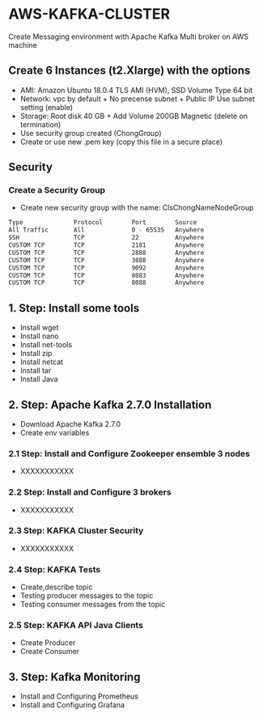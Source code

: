 # AWS-KAFKA-CLUSTER
Create Messaging environment with Apache Kafka Multi broker on AWS machine


## Create 6 Instances (t2.Xlarge) with the options
* AMI: Amazon Ubuntu 18.0.4 TLS AMI (HVM), SSD Volume Type 64 bit
* Network: vpc by default + No precense subnet + Public IP Use subnet  setting (enable)
* Storage: Root disk 40 GB + Add Volume 200GB Magnetic (delete on termination)
* Use security group created (ChongGroup)
* Create or use new .pem key (copy this file in a secure place)

## Security

### Create a Security Group

* Create new security group with the name: ClsChongNameNodeGroup
```bash
Type              Protocol        Port        Source
All Traffic       All             0 - 65535   Anywhere   
SSH               TCP             22          Anywhere
CUSTOM TCP        TCP             2181        Anywhere
CUSTOM TCP        TCP             2888        Anywhere
CUSTOM TCP        TCP             3888        Anywhere
CUSTOM TCP        TCP             9092        Anywhere
CUSTOM TCP        TCP             8083        Anywhere
CUSTOM TCP        TCP             8088        Anywhere
```

## 1. Step: Install some tools
  * Install wget
  * Install nano
  * Install net-tools
  * Install zip
  * Install netcat
  * Install tar
  * Install Java

## 2. Step: Apache Kafka 2.7.0 Installation
  * Download Apache Kafka 2.7.0 
  * Create env variables
  
### 2.1 Step: Install and Configure Zookeeper ensemble 3 nodes
  *  XXXXXXXXXXX

### 2.2 Step: Install and Configure 3 brokers
  *  XXXXXXXXXXX

### 2.3 Step: KAFKA Cluster Security
  *  XXXXXXXXXXX

### 2.4 Step: KAFKA Tests
  *  Create,describe topic
  *  Testing producer messages to the topic
  *  Testing consumer messages from the topic

### 2.5 Step: KAFKA API Java Clients
  *  Create Producer
  *  Create Consumer
  
## 3. Step: Kafka Monitoring
  * Install and Configuring Prometheus
  * Install and Configuring Grafana

